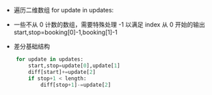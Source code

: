 - 遍历二维数组
for update in updates: 

- 一些不从 0 计数的数组，需要特殊处理 -1 以满足 index 从 0 开始的输出
start,stop=booking[0]-1,booking[1]-1 

- 差分基础结构

```python
    for update in updates:
        start,stop=update[0],update[1]
        diff[start]+=update[2]
        if stop+1 < length:
            diff[stop+1]-=update[2]
```
